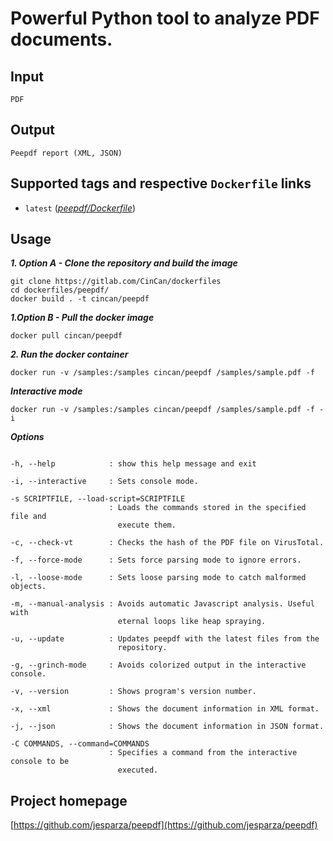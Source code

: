 # Powerful Python tool to analyze PDF documents.

## Input

```
PDF
```

## Output

```
Peepdf report (XML, JSON)
```

## Supported tags and respective `Dockerfile` links

* `latest` ([*peepdf/Dockerfile*](https://gitlab.com/CinCan/dockerfiles/blob/master/peepdf/Dockerfile))


## Usage


***1. Option A - Clone the repository and build the image***

```
git clone https://gitlab.com/CinCan/dockerfiles
cd dockerfiles/peepdf/
docker build . -t cincan/peepdf
```

***1.Option B - Pull the docker image*** 

```
docker pull cincan/peepdf
```

***2. Run the docker container***

```
docker run -v /samples:/samples cincan/peepdf /samples/sample.pdf -f
```

***Interactive mode***
```
docker run -v /samples:/samples cincan/peepdf /samples/sample.pdf -f -i
```


***Options***
```  

-h, --help            : show this help message and exit

-i, --interactive     : Sets console mode.

-s SCRIPTFILE, --load-script=SCRIPTFILE
                      : Loads the commands stored in the specified file and
                        execute them.
                        
-c, --check-vt        : Checks the hash of the PDF file on VirusTotal.

-f, --force-mode      : Sets force parsing mode to ignore errors.

-l, --loose-mode      : Sets loose parsing mode to catch malformed objects.

-m, --manual-analysis : Avoids automatic Javascript analysis. Useful with
                        eternal loops like heap spraying.
                        
-u, --update          : Updates peepdf with the latest files from the
                        repository.
                        
-g, --grinch-mode     : Avoids colorized output in the interactive console.

-v, --version         : Shows program's version number.

-x, --xml             : Shows the document information in XML format.

-j, --json            : Shows the document information in JSON format.

-C COMMANDS, --command=COMMANDS
                      : Specifies a command from the interactive console to be
                        executed.
```

## Project homepage

[https://github.com/jesparza/peepdf](https://github.com/jesparza/peepdf)
